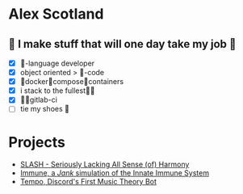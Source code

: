 # Alex Scotland
## 🤖 I make stuff that will one day take my job 💸
* [x]  🐍-language developer
* [x]  object oriented > 🍝-code
* [x]  🐳docker🎁compose🚢containers
* [x]  i stack to the fullest🐱‍🏍
* [x]  🐱‍💻gitlab-ci
* [ ]  tie my shoes 👞

# Projects
* [SLASH - Seriously Lacking All Sense (of) Harmony](https://www.youtube.com/watch?v=iik25wqIuFo)
* [Immune, a *Jank* simulation of the Innate Immune System](https://github.com/AlexScotland/Immune)
* [Tempo, Discord's First Music Theory Bot](https://github.com/AlexScotland/Tempo)
